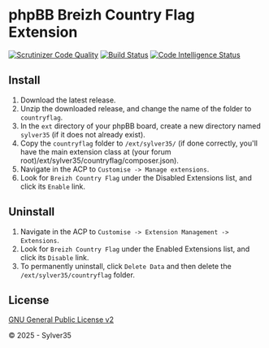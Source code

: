 # phpBB Breizh Country Flag Extension

[![Scrutinizer Code Quality](https://scrutinizer-ci.com/g/Sylver35/countryflag/badges/quality-score.png?b=1.8.1)](https://scrutinizer-ci.com/g/Sylver35/countryflag/?branch=1.8.1)
[![Build Status](https://scrutinizer-ci.com/g/Sylver35/countryflag/badges/build.png?b=1.8.1)](https://scrutinizer-ci.com/g/Sylver35/countryflag/build-status/1.8.1)
[![Code Intelligence Status](https://scrutinizer-ci.com/g/Sylver35/countryflag/badges/code-intelligence.svg?b=1.8.1)](https://scrutinizer-ci.com/code-intelligence)

## Install
1. Download the latest release.
2. Unzip the downloaded release, and change the name of the folder to `countryflag`.
3. In the `ext` directory of your phpBB board, create a new directory named `sylver35` (if it does not already exist).
4. Copy the `countryflag` folder to `/ext/sylver35/` (if done correctly, you'll have the main extension class at (your forum root)/ext/sylver35/countryflag/composer.json).
5. Navigate in the ACP to `Customise -> Manage extensions`.
6. Look for `Breizh Country Flag` under the Disabled Extensions list, and click its `Enable` link.

## Uninstall
1. Navigate in the ACP to `Customise -> Extension Management -> Extensions`.
2. Look for `Breizh Country Flag` under the Enabled Extensions list, and click its `Disable` link.
3. To permanently uninstall, click `Delete Data` and then delete the `/ext/sylver35/countryflag` folder.

## License

[GNU General Public License v2](http://opensource.org/licenses/GPL-2.0)

© 2025 - Sylver35
